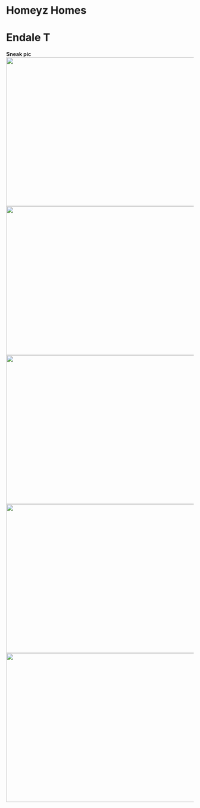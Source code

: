 # Homeyz Homes

# Endale T

<div><b>Sneak pic</b></div>

<img src="/homeyz.png" width="600" height="400" style="margin: 0;" />
<img src="/homeyz2.png" width="600" height="400" style="margin: 0;" />
<img src="/homeyz3.png" width="600" height="400" style="margin: 0;" />
<img src="/homeyz4.png" width="600" height="400" style="margin: 0;" />
<img src="/homeyz5.png" width="600" height="400" style="margin: 0;" />
